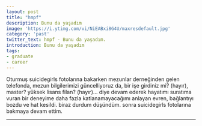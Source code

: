 ```yaml
---
layout: post
title: "hmpf"
description: Bunu da yaşadım
image: 'https://i.ytimg.com/vi/NiEABxi8G4U/maxresdefault.jpg'
category: 'past'
twitter_text: hmpf - Bunu da yaşadım.
introduction: Bunu da yaşadım
tags:
- graduate
- career
---
```


Oturmuş suicidegirls fotolarına bakarken mezunlar derneğinden gelen telefonda, mezun bilgilerimizi güncelliyoruz da, bir işe girdiniz mi? (hayır), master? yüksek lisans filan? (hayır)... diye devam ederek hayatımı suratıma vuran bir deneyime daha fazla katlanamayacağımı anlayan evren, bağlantıyı bozdu ve hat kesildi. biraz durdum düşündüm. sonra suicidegirls fotolarına bakmaya devam ettim.



-----
